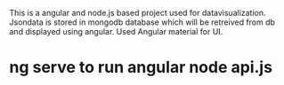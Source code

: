 This is a angular and node.js based project used for datavisualization. 
Jsondata is stored in mongodb database which will be retreived from db and displayed using angular.
Used Angular material for UI.

# ng serve to run angular node api.js
